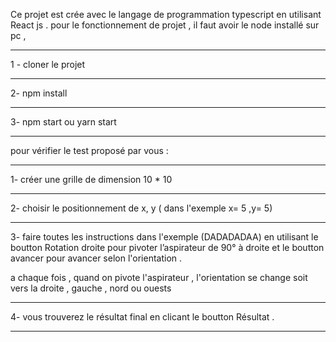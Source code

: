 Ce projet est crée avec le langage de programmation  typescript en utilisant React js . 
pour le fonctionnement de projet , il faut avoir le node installé sur pc , 
******
1 - cloner le projet 
******
2- npm install
******
3- npm start ou yarn start 
******

pour vérifier le test proposé par vous : 
******
1- créer une grille de dimension 10 * 10
******
2- choisir le positionnement de x, y ( dans l'exemple x= 5 ,y= 5)
******
3- faire toutes les instructions dans l'exemple (DADADADAA) en utilisant le boutton Rotation droite pour pivoter l’aspirateur de 90° à droite 
et le boutton avancer pour avancer selon l'orientation .

a chaque fois , quand on pivote l'aspirateur , l'orientation se change soit vers la droite , gauche , nord ou ouests
******
4- vous trouverez le résultat final en clicant le boutton Résultat .
********
